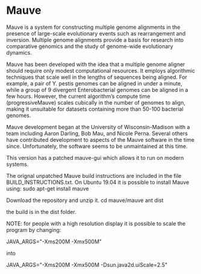 # Mauve
Mauve is a system for constructing multiple genome alignments in the presence of large-scale evolutionary events such as rearrangement and inversion. Multiple genome alignments provide a basis for research into comparative genomics and the study of genome-wide evolutionary dynamics.

Mauve has been developed with the idea that a multiple genome aligner should require only modest computational resources. It employs algorithmic techniques that scale well in the lengths of sequences being aligned. For example, a pair of Y. pestis genomes can be aligned in under a minute, while a group of 9 divergent Enterobacterial genomes can be aligned in a few hours. However, the current algorithm’s compute time (progressiveMauve) scales cubically in the number of genomes to align, making it unsuitable for datasets containing more than 50-100 bacterial genomes.

Mauve development began at the University of Wisconsin-Madison with a team including Aaron Darling, Bob Mau, and Nicole Perna. Several others have contributed development to aspects of the Mauve software in the time since. Unfortunately, the software seems to be unmaintained at this time. 

This version has a patched mauve-gui which allows it to run on modern systems.

The orignal unpatched Mauve build instructions are included in the file BUILD_INSTRUCTIONS.txt. On Ubuntu 19.04 it is possible to install Mauve using:
sudo apt-get install mauve

Download the repository and unzip it.
cd mauve/mauve
ant dist

the build is in the dist folder.

NOTE: for people with a high resolution display it is possible to scale the program by changing:

JAVA_ARGS="-Xms200M -Xmx500M"

into

JAVA_ARGS="-Xms200M -Xmx500M -Dsun.java2d.uiScale=2.5"
